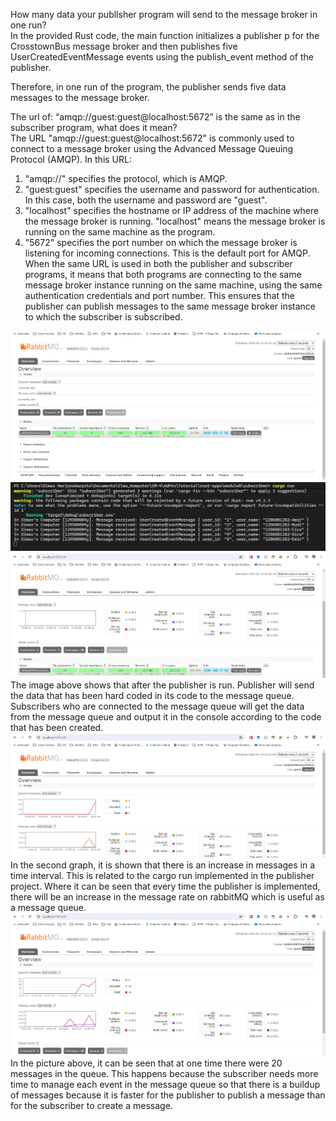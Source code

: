 How many data your publlsher program will send to the message broker in one
run?  
In the provided Rust code, the main function initializes a publisher p for the CrosstownBus message broker and then publishes five UserCreatedEventMessage events using the publish_event method of the publisher.  

Therefore, in one run of the program, the publisher sends five data messages to the message broker.  

The url of: “amqp://guest:guest@localhost:5672” is the same as in the subscriber
program, what does it mean?  
The URL "amqp://guest:guest@localhost:5672" is commonly used to connect to a message broker using the Advanced Message Queuing Protocol (AMQP). In this URL:  
1. "amqp://" specifies the protocol, which is AMQP.  
2. "guest:guest" specifies the username and password for authentication. In this case, both the username and password are "guest".  
3. "localhost" specifies the hostname or IP address of the machine where the message broker is running. "localhost" means the message broker is running on the same machine as the program.  
4. "5672" specifies the port number on which the message broker is listening for incoming connections. This is the default port for AMQP.  
When the same URL is used in both the publisher and subscriber programs, it means that both programs are connecting to the same message broker instance running on the same machine, using the same authentication credentials and port number. This ensures that the publisher can publish messages to the same message broker instance to which the subscriber is subscribed.  

![Rabbit](rabbit.png)  
![Subscrriber](subscriber.png)  
![Rabbit_Subs](rabbit_subs.png)  
The image above shows that after the publisher is run. Publisher will send the data that has been hard coded in its code to the message queue. Subscribers who are connected to the message queue will get the data from the message queue and output it in the console according to the code that has been created.  
![Rabbit_Chart](rabbit_chart.png)  
In the second graph, it is shown that there is an increase in messages in a time interval. This is related to the cargo run implemented in the publisher project. Where it can be seen that every time the publisher is implemented, there will be an increase in the message rate on rabbitMQ which is useful as a message queue.  
![Rabbit_Slow](rabbit_slow.png)  
In the picture above, it can be seen that at one time there were 20 messages in the queue. This happens because the subscriber needs more time to manage each event in the message queue so that there is a buildup of messages because it is faster for the publisher to publish a message than for the subscriber to create a message.  